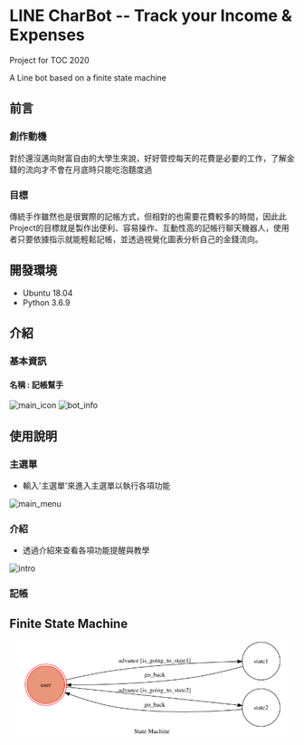 # LINE CharBot -- Track your Income & Expenses

Project for TOC 2020

A Line bot based on a finite state machine

## 前言
### 創作動機

對於還沒邁向財富自由的大學生來說，好好管控每天的花費是必要的工作，了解金錢的流向才不會在月底時只能吃泡麵度過

### 目標

傳統手作雖然也是很實際的記帳方式，但相對的也需要花費較多的時間，因此此Project的目標就是製作出便利、容易操作、互動性高的記帳行聊天機器人，使用者只要依據指示就能輕鬆記帳，並透過視覺化圖表分析自己的金錢流向。

## 開發環境
* Ubuntu 18.04
* Python 3.6.9

## 介紹
### 基本資訊
#### 名稱 : 記帳幫手
![main_icon](https://i.imgur.com/TisBW9Jm.png)
![bot_info](https://i.imgur.com/86Kcl7Wm.png)

## 使用說明
### 主選單
* 輸入'主選單'來進入主選單以執行各項功能

![main_menu](https://i.imgur.com/TisBW9Jm.png)

### 介紹
* 透過介紹來查看各項功能提醒與教學

![intro](https://i.imgur.com/xbO757y.png)

### 記帳

## Finite State Machine
![fsm](./img/show-fsm.png)

